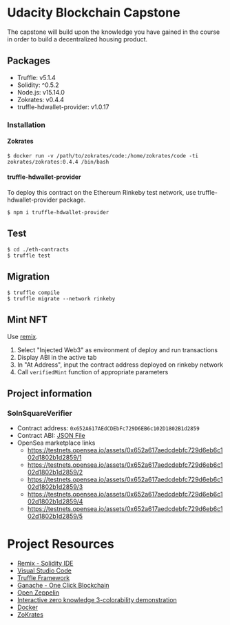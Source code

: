 # Udacity Blockchain Capstone

The capstone will build upon the knowledge you have gained in the course in order to build a decentralized housing product.

## Packages

- Truffle: v5.1.4
- Solidity: ^0.5.2
- Node.js: v15.14.0
- Zokrates: v0.4.4
- truffle-hdwallet-provider: v1.0.17

### Installation

#### Zokrates

```
$ docker run -v /path/to/zokrates/code:/home/zokrates/code -ti zokrates/zokrates:0.4.4 /bin/bash
```

#### truffle-hdwallet-provider

To deploy this contract on the Ethereum Rinkeby test network, use truffle-hdwallet-provider package.

```
$ npm i truffle-hdwallet-provider
```

## Test

```
$ cd ./eth-contracts
$ truffle test
```

## Migration

```
$ truffle compile
$ truffle migrate --network rinkeby
```

## Mint NFT

Use [remix](https://remix-ide.readthedocs.io/en/latest/run.html).

1. Select "Injected Web3" as environment of deploy and run transactions
1. Display ABI in the active tab
1. In "At Address", input the contract address deployed on rinkeby network
1. Call `verifiedMint` function of appropriate parameters

## Project information

### SolnSquareVerifier

- Contract address: `0x652A617AEdCDEbFc729D6EB6c102D1802B1d2859`
- Contract ABI: [JSON File](./eth-contracts/build/contracts/RealEstateMarketplaceToken.json)
- OpenSea marketplace links
  - <https://testnets.opensea.io/assets/0x652a617aedcdebfc729d6eb6c102d1802b1d2859/1>
  - <https://testnets.opensea.io/assets/0x652a617aedcdebfc729d6eb6c102d1802b1d2859/2>
  - <https://testnets.opensea.io/assets/0x652a617aedcdebfc729d6eb6c102d1802b1d2859/3>
  - <https://testnets.opensea.io/assets/0x652a617aedcdebfc729d6eb6c102d1802b1d2859/4>
  - <https://testnets.opensea.io/assets/0x652a617aedcdebfc729d6eb6c102d1802b1d2859/5>

# Project Resources

- [Remix - Solidity IDE](https://remix.ethereum.org/)
- [Visual Studio Code](https://code.visualstudio.com/)
- [Truffle Framework](https://truffleframework.com/)
- [Ganache - One Click Blockchain](https://truffleframework.com/ganache)
- [Open Zeppelin ](https://openzeppelin.org/)
- [Interactive zero knowledge 3-colorability demonstration](http://web.mit.edu/~ezyang/Public/graph/svg.html)
- [Docker](https://docs.docker.com/install/)
- [ZoKrates](https://github.com/Zokrates/ZoKrates)
